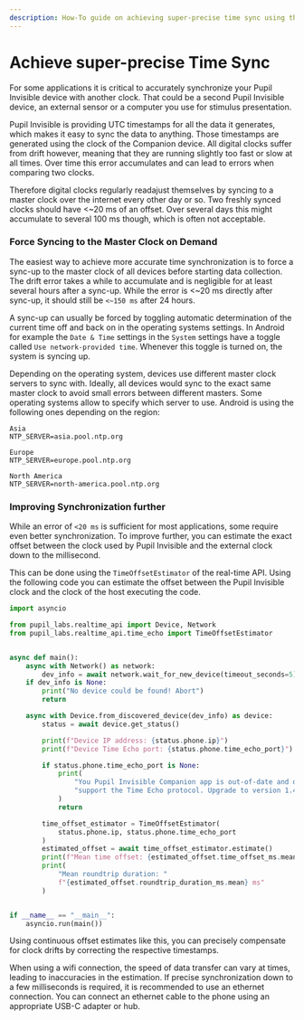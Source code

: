 ```yaml
---
description: How-To guide on achieving super-precise time sync using the real-time API.
---
```


# Achieve super-precise Time Sync
For some applications it is critical to accurately synchronize your Pupil Invisible device with another clock. That could be a second Pupil Invisible device, an external sensor or a computer you use for stimulus presentation. 

Pupil Invisible is providing UTC timestamps for all the data it generates, which makes it easy to sync the data to anything. Those timestamps are generated using the clock of the Companion device. All digital clocks suffer from drift however, meaning that they are running slightly too fast or slow at all times. Over time this error accumulates and can lead to errors when comparing two clocks.

Therefore digital clocks regularly readajust themselves by syncing to a master clock over the internet every other day or so. Two freshly synced clocks should have <~20 ms of an offset. Over several days this might accumulate to several 100 ms though, which is often not acceptable.


### Force Syncing to the Master Clock on Demand
The easiest way to achieve more accurate time synchronization is to force a sync-up to the master clock of all devices before starting data collection. The drift error takes a while to accumulate and is negligible for at least several hours after a sync-up. While the error is <~20 ms directly after sync-up, it should still be `<~150 ms` after 24 hours.

A sync-up can usually be forced by toggling automatic determination of the current time off and back on in the operating systems settings. In Android for example the `Date & Time` settings in the `System` settings have a toggle called `Use network-provided time`. Whenever this toggle is turned on, the system is syncing up.

Depending on the operating system, devices use different master clock servers to sync with. Ideally, all devices would sync to the exact same master clock to avoid small errors between different masters. Some operating systems allow to specify which server to use. Android is using the following ones depending on the region:

```
Asia
NTP_SERVER=asia.pool.ntp.org

Europe
NTP_SERVER=europe.pool.ntp.org

North America
NTP_SERVER=north-america.pool.ntp.org
```

### Improving Synchronization further
While an error of `<20 ms` is sufficient for most applications, some require even better synchronization. To improve further, you can estimate the exact offset between the clock used by Pupil Invisible and the external clock down to the millisecond.

This can be done using the `TimeOffsetEstimator` of the real-time API. Using the following code you can estimate the offset between the Pupil Invisible clock and the clock of the host executing the code.

```python
import asyncio

from pupil_labs.realtime_api import Device, Network
from pupil_labs.realtime_api.time_echo import TimeOffsetEstimator


async def main():
    async with Network() as network:
        dev_info = await network.wait_for_new_device(timeout_seconds=5)
    if dev_info is None:
        print("No device could be found! Abort")
        return

    async with Device.from_discovered_device(dev_info) as device:
        status = await device.get_status()

        print(f"Device IP address: {status.phone.ip}")
        print(f"Device Time Echo port: {status.phone.time_echo_port}")

        if status.phone.time_echo_port is None:
            print(
                "You Pupil Invisible Companion app is out-of-date and does not yet "
                "support the Time Echo protocol. Upgrade to version 1.4.28 or newer."
            )
            return

        time_offset_estimator = TimeOffsetEstimator(
            status.phone.ip, status.phone.time_echo_port
        )
        estimated_offset = await time_offset_estimator.estimate()
        print(f"Mean time offset: {estimated_offset.time_offset_ms.mean} ms")
        print(
            "Mean roundtrip duration: "
            f"{estimated_offset.roundtrip_duration_ms.mean} ms"
        )


if __name__ == "__main__":
    asyncio.run(main())
```

Using continuous offset estimates like this, you can precisely compensate for clock drifts by correcting the respective timestamps.

When using a wifi connection, the speed of data transfer can vary at times, leading to inaccuracies in the estimation. If precise synchronization down to a few milliseconds is required, it is recommended to use an ethernet connection. You can connect an ethernet cable to the phone using an appropriate USB-C adapter or hub.